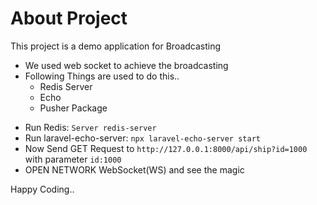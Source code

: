 
# About Project

This project is a demo application for Broadcasting 
- We used web socket to achieve the broadcasting
- Following Things are used to do this..
    * Redis Server
    * Echo
    * Pusher Package
    

* Run Redis:  ```Server redis-server```
* Run laravel-echo-server: ```npx laravel-echo-server start ```
* Now Send GET Request to ```http://127.0.0.1:8000/api/ship?id=1000``` with parameter ```id:1000```
* OPEN NETWORK WebSocket(WS) and see the magic





Happy Coding..
